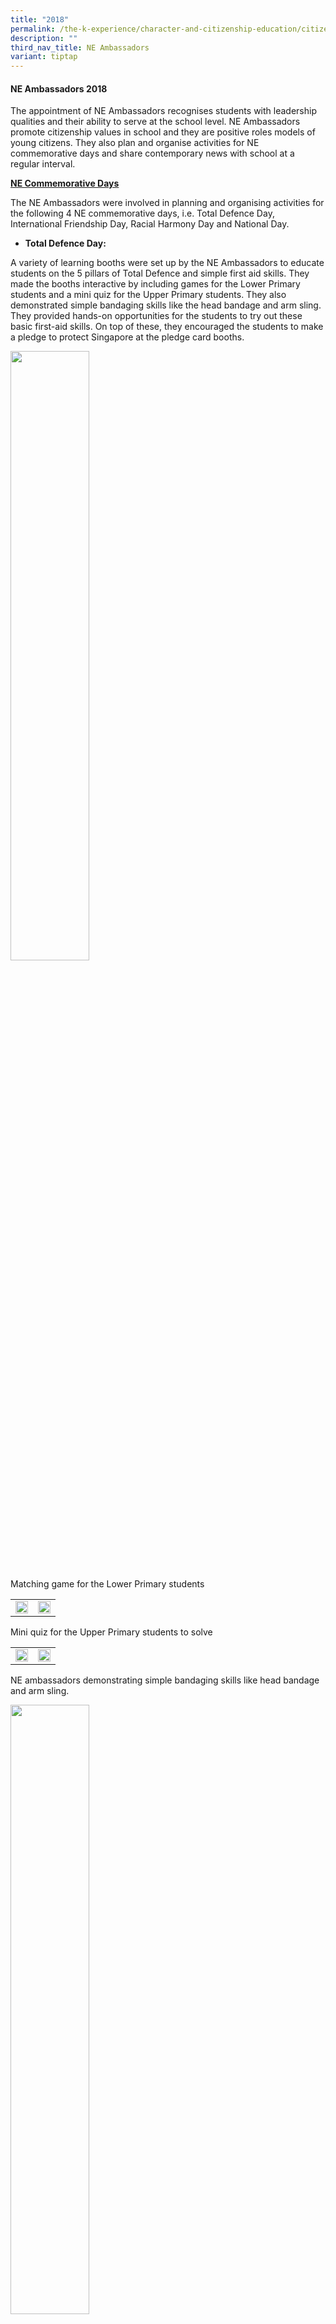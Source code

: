 ```yaml
---
title: "2018"
permalink: /the-k-experience/character-and-citizenship-education/citizenship-programmes/ne-ambassadors/2018/
description: ""
third_nav_title: NE Ambassadors
variant: tiptap
---
```

<h4><strong>NE Ambassadors 2018</strong></h4><p>The appointment of NE Ambassadors recognises students with leadership qualities and their ability to serve at the school level. NE Ambassadors promote citizenship values in school and they are positive roles models of young citizens. They also plan and organise activities for NE commemorative days and share contemporary news with school at a regular interval.</p><p><strong><u>NE Commemorative Days</u></strong></p><p>The NE Ambassadors were involved in planning and organising activities for the following 4 NE commemorative days, i.e. Total Defence Day, International Friendship Day, Racial Harmony Day and National Day.</p><ul data-tight="true" class="tight"><li><p><strong>Total Defence Day:</strong></p></li></ul><p>A variety of learning booths were set up by the NE Ambassadors to educate students on the 5 pillars of Total Defence and simple first aid skills. They made the booths interactive by including games for the Lower Primary students and a mini quiz for the Upper Primary students. They also demonstrated simple bandaging skills like the head bandage and arm sling. They provided hands-on opportunities for the students to try out these basic first-aid skills. On top of these, they encouraged the students to make a pledge to protect Singapore at the pledge card booths.</p><div class="isomer-image-wrapper"><img style="width: 50%;" height="auto" width="100%" src="/images/ne1.jpg"></div><p>Matching game for the Lower Primary students</p><table><tbody><tr><td rowspan="1" colspan="1"><div class="isomer-image-wrapper"><img style="width: 100%" height="auto" width="100%" src="/images/ne2.jpg"></div></td><td rowspan="1" colspan="1"><div class="isomer-image-wrapper"><img style="width: 100%" height="auto" width="100%" src="/images/ne3.jpg"></div></td></tr></tbody></table><p>Mini quiz for the Upper Primary students to solve</p><table><tbody><tr><td rowspan="1" colspan="1"><div class="isomer-image-wrapper"><img style="width: 100%" height="auto" width="100%" src="/images/ne4.jpg"></div></td><td rowspan="1" colspan="1"><div class="isomer-image-wrapper"><img style="width: 100%" height="auto" width="100%" src="/images/ne5.jpg"></div></td></tr></tbody></table><p>NE ambassadors demonstrating simple bandaging skills like head bandage and arm sling.</p><div class="isomer-image-wrapper"><img style="width: 50%;" height="auto" width="100%" src="/images/ne6.jpg"></div><p>Students learning about what goes inside a first-aid kit.</p><table><tbody><tr><td rowspan="1" colspan="1"><div class="isomer-image-wrapper"><img style="width: 100%" height="auto" width="100%" src="/images/ne7.jpg"></div></td><td rowspan="1" colspan="1"><div class="isomer-image-wrapper"><img style="width: 100%" height="auto" width="100%" src="/images/ne8.jpg"></div></td></tr></tbody></table><p>NE Ambassadors encouraging students to write their pledge to protect Singapore at the pledge card booth</p><ul data-tight="true" class="tight"><li><p><strong>International Friendship Day</strong></p></li></ul><p>The NE Ambassadors assisted the Kellock Parent Support Group who organised the IFD carnival for the students. They guided the students in participating in a series of exciting activities, unique to various countries. They took initiative to learn and familiarise themselves with the games and activities prior to the carnival.</p><table><tbody><tr><td rowspan="1" colspan="1"><div class="isomer-image-wrapper"><img style="width: 100%" height="auto" width="100%" src="/images/ne9.jpg"></div></td><td rowspan="1" colspan="1"><div class="isomer-image-wrapper"><img style="width: 100%" height="auto" width="100%" src="/images/ne10.jpg"></div></td></tr></tbody></table><p>NE Ambassadors assisting parents volunteers at the IFD carnival.</p><ul data-tight="true" class="tight"><li><p><strong>Racial Harmony Day</strong></p></li></ul><p>To educate the students on the games played by the different ethnic groups, the NE Ambassadors set up a wide range of game booths on Racial Harmony Day. The games included 5 stones, chapteh, pickup sticks, zero point, eraser game, Dog and Bone and card games like Old Maid and Snap. The NE Ambassadors patiently explained the rules of the games to the students who visited the booths. The students were all engaged and they enjoyed themselves while playing the various games.</p><div class="isomer-image-wrapper"><img style="width: 50%;" height="auto" width="100%" src="/images/ne11.png"></div><p>NE Ambassadors teaching the students how to play 5 stones.</p><div class="isomer-image-wrapper"><img style="width: 50%;" height="auto" width="100%" src="/images/ne12.jpg"></div><p>Students learning how to play Pickup Sticks.</p><table><tbody><tr><td rowspan="1" colspan="1"><div class="isomer-image-wrapper"><img style="width: 100%" height="auto" width="100%" src="/images/ne13.jpg"></div></td><td rowspan="1" colspan="1"><div class="isomer-image-wrapper"><img style="width: 100%" height="auto" width="100%" src="/images/ne14.jpg"></div></td></tr></tbody></table><p>NE Ambassadors guiding the students how to play Zero Point.</p><div class="isomer-image-wrapper"><img style="width: 50%;" height="auto" width="100%" src="/images/ne15.jpg"></div><p>Students having a go at Chapteh.</p><div class="isomer-image-wrapper"><img style="width: 50%;" height="auto" width="100%" src="/images/ne16.jpg"></div><p>An NE Ambassador explaining the game of Dog and Bone to a group of students.</p><ul data-tight="true" class="tight"><li><p><strong>National Day</strong></p></li></ul><p>Prior to National Day, the NE Ambassadors set up booths for students and teachers to write down gratitude messages for Singapore. They were enthusiastic and encouraged many students to write the reasons to why they were grateful towards Singapore. Being role models, they also set a good example by writing their messages of gratitude to Singapore.</p><table><tbody><tr><td rowspan="1" colspan="1"><div class="isomer-image-wrapper"><img style="width: 100%" height="auto" width="100%" src="/images/ne17.jpg"></div></td><td rowspan="1" colspan="1"><div class="isomer-image-wrapper"><img style="width: 100%" height="auto" width="100%" src="/images/ne18.jpg"></div></td></tr></tbody></table><p>NE Ambassadors encouraging the students to write messages of gratitude to Singapore.</p><table><tbody><tr><td rowspan="1" colspan="1"><div class="isomer-image-wrapper"><img style="width: 100%" height="auto" width="100%" src="/images/ne19.jpg"></div></td><td rowspan="1" colspan="1"><div class="isomer-image-wrapper"><img style="width: 100%" height="auto" width="100%" src="/images/ne20.jpg"></div></td></tr><tr><td rowspan="1" colspan="1"><div class="isomer-image-wrapper"><img style="width: 100%" height="auto" width="100%" src="/images/ne21.jpg"></div></td><td rowspan="1" colspan="1"><div class="isomer-image-wrapper"><img style="width: 100%" height="auto" width="100%" src="/images/ne22.jpg"></div></td></tr></tbody></table><p>Messages of gratitude from students and teachers.</p><div class="isomer-image-wrapper"><img style="width: 50%;" height="auto" width="100%" src="/images/ne23.png"></div><p>The P6 NE Ambassadors with the completed gratitude boards</p><p><strong><u>Sharing of Contemporary News</u></strong></p><p>The NE Ambassadors were tasked to share on contemporary news to the school this year. They searched for relevant and age-appropriate topics to share. Apart from preparing the PowerPoint slides, they were also involved in the creation of videos which served as a tuning in for the topic. Although most of them had to step out of their comfort zone to perform in front of a camera, they took it in their stride and put in their best effort during the recordings. The sharing has been well-received by the students and teachers. The following are the topics on the contemporary news that have been shared thus far:</p><ul data-tight="true" class="tight"><li><p>Climate Change</p></li><li><p>Fake News</p></li><li><p>Road Safety</p></li><li><p>Fighting Diabetes</p></li><li><p>Cyberbullying</p></li></ul><table><tbody><tr><td rowspan="1" colspan="1"><div class="isomer-image-wrapper"><img style="width: 100%" height="auto" width="100%" src="/images/ne24.jpg"></div></td><td rowspan="1" colspan="1"><div class="isomer-image-wrapper"><img style="width: 100%" height="auto" width="100%" src="/images/ne25.jpg"></div></td></tr></tbody></table><p>Sharing on Climate Change</p><div class="isomer-image-wrapper"><img style="width: 50%;" height="auto" width="100%" src="/images/ne26.png"></div><p>Sharing on Fake News</p><table><tbody><tr><td rowspan="1" colspan="1"><div class="isomer-image-wrapper"><img style="width: 100%" height="auto" width="100%" src="/images/ne27.jpg"></div></td><td rowspan="1" colspan="1"><div class="isomer-image-wrapper"><img style="width: 100%" height="auto" width="100%" src="/images/ne28.png"></div></td></tr></tbody></table><p>Sharing on Road Safety</p><div class="isomer-image-wrapper"><img style="width: 50%;" height="auto" width="100%" src="/images/ne29.png"></div><p>Sharing on Fighting Diabetes</p><div class="isomer-image-wrapper"><img style="width: 50%;" height="auto" width="100%" src="/images/ne30.png"></div><p>Sharing on Cyberbullying</p><p><strong><u>Leadership Camp in June</u></strong></p><p>During the June holidays, the NE Ambassadors together with other student leaders, participated in the annual leadership camp. They were involved in a series of activities during the camp.<br>In the morning, they attended a Public Speaking module led by one of our parent volunteers, Ms Maura Forgarty. The NE Ambassadors had the opportunity to be called upon to present on a given debate topic.</p><div class="isomer-image-wrapper"><img style="width: 50%;" height="auto" width="100%" src="/images/ne31.jpg"></div><p>Public Speaking module led by one of our parent volunteers, Ms Maura Forgarty</p><table><tbody><tr><td rowspan="1" colspan="1"><div class="isomer-image-wrapper"><img style="width: 100%" height="auto" width="100%" src="/images/ne32.jpg"></div></td><td rowspan="1" colspan="1"><div class="isomer-image-wrapper"><img style="width: 100%" height="auto" width="100%" src="/images/ne33.jpg"></div></td></tr></tbody></table><p>A group of NE Ambassadors was called upon to present on a given debate topic.</p><p>Next, they took part in an Amazing Race led by the teachers in the Student Management department. The NE Ambassadors learnt to work with other student leaders as they were reorganised to be in different groups during the race.</p><table><tbody><tr><td rowspan="1" colspan="1"><div class="isomer-image-wrapper"><img style="width: 100%" height="auto" width="100%" src="/images/ne34.png"></div></td><td rowspan="1" colspan="1"><div class="isomer-image-wrapper"><img style="width: 100%" height="auto" width="100%" src="/images/ne35.jpg"></div></td></tr></tbody></table><p>Student leaders working together to form the tallest floating tower.</p><div class="isomer-image-wrapper"><img style="width: 50%;" height="auto" width="100%" src="/images/ne36.png"></div><p>Student leaders working collaboratively remove a bucket of toxic waste from a pool of hot lava.</p><div class="isomer-image-wrapper"><img style="width: 50%;" height="auto" width="100%" src="/images/ne37.jpg"></div><p>Student leaders listening attentively to the instructions given by Mrs Hannah Yuen.</p><p>The final segment of the camp was a workshop conducted by Acorn Training. The NE Ambassadors came together to brainstorm on some issues faced by the team. Thereafter, they came up with possible solutions and discussed on the ideal changes that they would like to see.</p><div class="isomer-image-wrapper"><img style="width: 50%;" height="auto" width="100%" src="/images/ne38.jpg"></div><p>Brainstorming together</p><table><tbody><tr><td rowspan="1" colspan="1"><div class="isomer-image-wrapper"><img style="width: 100%" height="auto" width="100%" src="/images/ne39.jpg"></div></td><td rowspan="1" colspan="1"><div class="isomer-image-wrapper"><img style="width: 100%" height="auto" width="100%" src="/images/ne40.jpg"></div></td></tr></tbody></table><p>NE Ambassadors sharing on their work</p><p>The camp served as a useful platform for the NE Ambassadors to work not only with one another, but also with the other student leaders in the school.</p><p><strong><u>Trip to St Theresa’s Convent</u></strong></p><p>In conjunction with the commemoration of Racial Harmony Day, the NE Ambassadors were invited to CHIJ St. Theresa’s Convent to participate in their RHD programme. At STC, the NE Ambassadors were taken through activities in the following areas of Aesthetics education:</p><ul data-tight="true" class="tight"><li><p><strong>Bookmark Making</strong></p></li></ul><p>The NE Ambassadors were engaged in hands-on activities to create their own commemorative bookmarks for Racial Harmony Day.</p><table><tbody><tr><td rowspan="1" colspan="1"><div class="isomer-image-wrapper"><img style="width: 100%" height="auto" width="100%" src="/images/ne41.jpg"></div></td><td rowspan="1" colspan="1"><div class="isomer-image-wrapper"><img style="width: 100%" height="auto" width="100%" src="/images/ne42.jpg"></div></td></tr></tbody></table><ul data-tight="true" class="tight"><li><p><strong>Spices and Herbs Across Cultures</strong></p></li></ul><p>The NE Ambassadors discovered how the use of spices, condiments and herbs varies across the different cultures through a display of some of Singapore’s favourite spices and herbs.</p><table><tbody><tr><td rowspan="1" colspan="1"><div class="isomer-image-wrapper"><img style="width: 100%" height="auto" width="100%" src="/images/ne43.jpg"></div></td><td rowspan="1" colspan="1"><div class="isomer-image-wrapper"><img style="width: 100%" height="auto" width="100%" src="/images/ne44.jpg"></div></td></tr></tbody></table><p>Listening to the sharing by the STC’s students on the different uses of spices, condiments and herbs.</p><div class="isomer-image-wrapper"><img style="width: 40%;" height="auto" width="100%" src="/images/ne45.jpg"></div><p>Smelling the spice in the test tube and trying to identify what it is.</p><ul data-tight="true" class="tight"><li><p><strong>Modern Batik</strong></p></li></ul><p>The NE Ambassadors were taken through a presentation of artworks done through the modern interpretation of traditional Batik art form.</p><div class="isomer-image-wrapper"><img style="width: 40%;" height="auto" width="100%" src="/images/ne46.jpg"></div><p>An STC student sharing on the Batik art form.</p><table><tbody><tr><td rowspan="1" colspan="1"><div class="isomer-image-wrapper"><img style="width: 100%" height="auto" width="100%" src="/images/ne47.jpg"></div></td><td rowspan="1" colspan="1"><div class="isomer-image-wrapper"><img style="width: 100%" height="auto" width="100%" src="/images/ne48.jpg"></div></td></tr></tbody></table><p>NE Ambassadors adding in colours to their own Batik design.</p><div class="isomer-image-wrapper"><img style="width: 40%;" height="auto" width="100%" src="/images/ne49.jpg"></div><p>NE Ambassadors trying out Batik designing</p><p>Through the learning journey to STC, the NE Ambassadors had the opportunity to experience the different cultures through arts, cuisine and design. They were also able to better understand and appreciate Singapore’ heritage.</p>